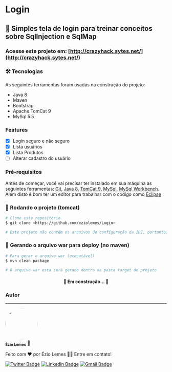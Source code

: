 # Login
## 🚀 Simples tela de login para treinar conceitos sobre SqlInjection e SqlMap

### Acesse este projeto em: [http://crazyhack.sytes.net/](http://crazyhack.sytes.net/)

### 🛠 Tecnologias

As seguintes ferramentas foram usadas na construção do projeto:

- Java 8
- Maven
- Bootstrap
- Apache TomCat 9
- MySql 5.5

### Features

- [x] Login seguro e não seguro
- [x] Lista usuários
- [x] Lista Produtos
- [ ] Alterar cadastro do usuário

### Pré-requisitos

Antes de começar, você vai precisar ter instalado em sua máquina as seguintes ferramentas:
[Git](https://git-scm.com), [Java 8](https://www.oracle.com/br/java/technologies/javase/javase-jdk8-downloads.html), [TomCat 9](https://tomcat.apache.org/download-90.cgi), [MySql](https://downloads.mysql.com/archives/installer/), [MySql Workbench](https://dev.mysql.com/downloads/workbench/). 
Além disto é bom ter um editor para trabalhar com o código como [Eclipse](https://www.eclipse.org/downloads/packages/)

### 🎲 Rodando o projeto (tomcat)

```bash
# Clone este repositório
$ git clone <https://github.com/eziolemes/Login>

# Este projeto não contém os arquivos de configuração da IDE, portanto, precisa criar um novo projeto maven do tipo webapp e jogar os arquivos novos dentro dele.
```

### 🎲 Gerando o arquivo war para deploy (no maven)

```bash
# Para gerar o arquivo war (executável)
$ mvn clean package

# O arquivo war esta será gerado dentro da pasta target do projeto
```


<h4 align="center"> 
	🚧  Em construção...  🚧
</h4>



### Autor
---

<a href="https://github.com/eziolemes">
 <img style="border-radius: 50%;" src="https://avatars0.githubusercontent.com/u/46937523?s=460&u=1bc6e301e80c3030880862e2d12e65b854c6b107&v=4" width="100px;" alt=""/>
 <br />
 <sub><b>Ézio Lemes</b></sub></a> <a href="https://github.com/eziolemes/" title="GitHub">🚀</a>


Feito com ❤️ por Ézio Lemes 👋🏽 Entre em contato!

[![Twitter Badge](https://img.shields.io/badge/-@eziolemes-1ca0f1?style=flat-square&labelColor=1ca0f1&logo=twitter&logoColor=white&link=https://twitter.com/eziolemes)](https://twitter.com/eziolemes) [![Linkedin Badge](https://img.shields.io/badge/-Ézio-blue?style=flat-square&logo=Linkedin&logoColor=white&link=https://www.linkedin.com/in/ezio-lemes/)](https://www.linkedin.com/in/ezio-lemes/) 
[![Gmail Badge](https://img.shields.io/badge/-eziolemes@gmail.com-c14438?style=flat-square&logo=Gmail&logoColor=white&link=mailto:eziolemes@gmail.com)](mailto:eziolemes@gmail.com)
